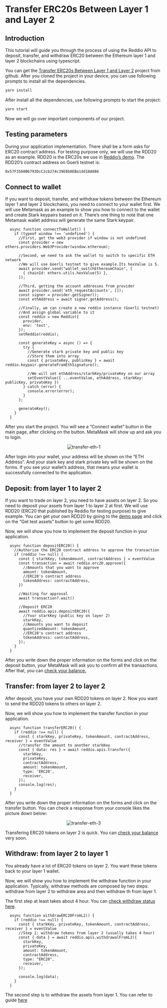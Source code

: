 # Transfer ERC20s Between Layer 1 and Layer 2

## Introduction

This tutorial will guide you through the process of using the Reddio API to deposit, transfer, and withdraw ERC20 between the Ethereum layer 1 and layer 2 blockchains using typescript.

You can get the [Transfer ERC20s Between Layer 1 and Layer 2](https://github.com/reddio-com/Tutorial-Examples/blob/master/ERC20-transfer-tutorial-example/src/pages/index.tsx) project from github. After you cloned the project in your device, you can use following prompts to install all the dependencies.

```bash
yarn install
```

After install all the dependencies, use  following prompts to start the project:

```bash
yarn start
```

Now we will go over important components of our project.

## Testing parameters

During your application implementation. There shall be a form asks for ERC20 contract address. For testing purpose only, we will use the RDD20 as an example. RDD20 is the ERC20s we use in [Reddio’s demo](https://demos.reddio.com/). The RDD20’s contract address on Goerli testnet is:

```bash
0x57F3560B6793DcC2cb274c39E8b8EBa1dd18A086
```

## Connect to wallet

If you want to deposit, transfer, and withdraw tokens between the Ethereum layer 1 and layer 2 blockchains, you need to connect to your wallet first. We will use Metamask as an example to show you how to connect to the wallet and create Stark keypairs based on it. There’s one thing to note that one Metamask wallet address will generate the same Stark keypair. 

```tsx
  async function connectToWallet() {
    if (typeof window !== 'undefined') {
      //First, get the web3 provider if window is not undefined
      const provider = new ethers.providers.Web3Provider(window.ethereum);

      //Second, we need to ask the wallet to switch to specific ETH network
      //We will use Goerli testnet to give example.Its hexValue is 5.
      await provider.send("wallet_switchEthereumChain", [
        { chainId: ethers.utils.hexValue(5) },
      ]);

      //Third, getting the account addresses from provider
      await provider.send('eth_requestAccounts', []);
      const signer = provider.getSigner();
      const ethAddress = await signer.getAddress();

      //Finally, we can create a new reddio instance (Goerli testnet) 
      //And assign global variable to it
      const reddio = new Reddio({
        provider,
        env: 'test',
      });
      setReddio(reddio);

      const generateKey = async () => {
        try {
          //Generate stark private key and public key 
          //Store them into array
          const { privateKey, publicKey } = await reddio.keypair.generateFromEthSignature();

          //We will set ethAddress/starkKey/privateKey on our array
          setEventValue({ ...eventValue, ethAddress, starkKey: publicKey, privateKey })
        } catch (error) {
          console.error(error);
        }
      };

      generateKey();
    }
  }
```

After you start the project. You will see a “Connect wallet” button in the main page, after clicking on the button. MetaMask will show up and ask you to login. 

<p align="center">
  <img src="/transfer-eth-1.png" alt="transfer-eth-1"/>
</p>


After login into your wallet, your address will be shown on the “ETH Address”. And your stark key and stark private key will be shown on the forms. If you see your wallet’s address, that means your wallet is successfully connected to the application.

## Deposit: from layer 1 to layer 2

If you want to trade on layer 2, you need to have assets on layer 2. So you need to deposit your assets from layer 1 to layer 2 at first. We will use RDD20 (ERC20 that published by Reddio for testing purpose) to give example. You can get your own RDD20 by going to the [demo page](https://demos.reddio.com/account)  and click on the “Get test assets” button to get some RDD20.

Now, we will show you how to implement the deposit function in your application.

```tsx
  async function depositERC20() {
    //Authorize the ERC20 contract address to approve the transaction
    if (reddio !== null) {
      const { starkKey, tokenAmount, contractAddress } = eventValue
      const transaction = await reddio.erc20.approve({
        //Amounts that you want to approve 
        amount: tokenAmount,
        //ERC20's contract address 
        tokenAddress: contractAddress,
      })

      //Waiting for approval
      await transaction?.wait()

      //Deposit ERC20
      await reddio.apis.depositERC20({
        //Your starkKey (public key on layer 2)
        starkKey,
        //Amounts you want to deposit
        quantizedAmount: tokenAmount,
        //ERC20's contract address 
        tokenAddress: contractAddress,
      });
    }
  }
```

After you write down the proper information on the forms and click on the deposit button, your MetaMask will ask you to confirm all the transactions. After that, you can [check your balance.](https://docs.reddio.com/guide/getting-started/check-your-eth-erc20-nft-balance.html)

## Transfer: from layer 2 to layer 2

After deposit, you have your own RDD20 tokens on layer 2. Now you want to send the RDD20 tokens to others on layer 2. 

Now, we will show you how to implement the transfer function in your application.

```tsx
  async function transferERC20() {
    if (reddio !== null) {
      const { starkKey, privateKey, tokenAmount, contractAddress, receiver } = eventValue
      //transfer the amount to another starkKey
      const { data: res } = await reddio.apis.transfer({
        starkKey,
        privateKey,
        contractAddress,
        amount: tokenAmount,
        type: 'ERC20',
        receiver,
      });
      console.log(res);
    }
  }
```

After you write down the proper information on the forms and click on the transfer button. You can check a response from your console likes the picture down below:

<p align="center">
  <img src="/transfer-eth-3.png" alt="transfer-eth-3"/>
</p>


Transfering ERC20 tokens on layer 2 is quick. You can [check your balance](https://docs.reddio.com/guide/getting-started/check-your-eth-erc20-nft-balance.html) very soon.

## Withdraw: from layer 2 to layer 1

You already have a lot of ERC20 tokens on layer 2. You want these tokens back to your layer 1 wallet. 

Now, we will show you how to implement the withdraw function in your application. Typically, withdraw methods are composed by two steps: withdraw from layer 2 to withdraw area and then withdraw th from layer 1.

The first step at least takes about 4 hour. You can [check withdraw status here](https://docs.reddio.com/guide/api-reference/withdraw.html#withdrawal-status). 

```tsx
  async function withdrawERC20FromL2() {
    if (reddio !== null) {
      const { starkKey, privateKey, tokenAmount, contractAddress, receiver } = eventValue
      //Step 1: withdraw tokens from layer 2 (usually takes 4 hour)
      const { data } = await reddio.apis.withdrawalFromL2({
        starkKey,
        privateKey,
        amount: tokenAmount,
        contractAddress,
        type: "ERC20",
        receiver,
      });

      console.log(data);
    }
  }
```

The second step is to withdraw the assets from layer 1. You can refer to guide [here](https://docs.reddio.com/guide/SDKs/jssdk-reference/withdraw.html#withdrawalfroml1)